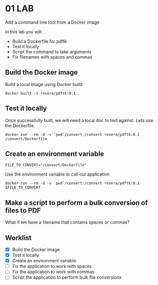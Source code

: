 # 01 LAB
Add a command line tool from a Docker image

In this lab you will:

* Build a Dockerfile for pdftk
* Test it locally
* Script the command to take arguments
* Fix filenames with spaces and commas

## Build the Docker image

Bulld a local image using Docker build

```
docker built -t rosera/pdftk:0.1 .
```

## Test it locally

Once successfully built, we will need a local doc to test against. Lets use the Dockerfile.

```
docker run --rm -d -v `pwd`/convert:/convert rosera/pdftk:0.1 /convert/Dockerfile
```

## Create an environment variable
```
FILE_TO_CONVERT="/convert/Dockerfile"
```

Use the environment variable to call our application
```
docker run --rm -d -v `pwd`/convert:/convert rosera/pdftk:0.1 $FILE_TO_CONVERT
```

## Make a script to perform a bulk conversion of files to PDF

What if we have a filename that contains spaces or commas?

## Worklist
- [x] Build the Docker image
- [x] Test it locally
- [x] Create an environment variable
- [ ] Fix the application to work with spaces
- [ ] Fix the application to work with commas
- [ ] Script the application to perform bulk file conversions

